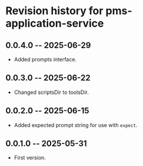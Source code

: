 # Revision history for pms-application-service

## 0.0.4.0 -- 2025-06-29

* Added prompts interface.

## 0.0.3.0 -- 2025-06-22

* Changed scriptsDir to toolsDir.

## 0.0.2.0 -- 2025-06-15

* Added expected prompt string for use with `expect`.

## 0.0.1.0 -- 2025-05-31

* First version.
